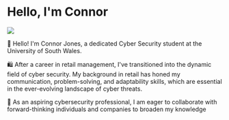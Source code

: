 # Hello, I'm Connor
<a href="https://linkedin.com/in/ConnorJones01"><img src="https://img.shields.io/badge/-LinkedIn-0072b1?&style=for-the-badge&logo=linkedin&logoColor=white" /></a>

👋 Hello! I'm Connor Jones, a dedicated Cyber Security student at the University of South Wales.

🛍️ After a career in retail management, I've transitioned into the dynamic field of cyber security. My background in retail has honed my communication, problem-solving, and adaptability skills, which are essential in the ever-evolving landscape of cyber threats.

💼 As an aspiring cybersecurity professional, I am eager to collaborate with forward-thinking individuals and companies to broaden my knowledge
